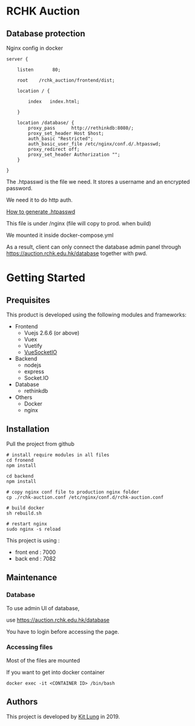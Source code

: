 # RCHK Auction

## Database protection

Nginx config in docker

    server {

        listen       80;

        root    /rchk_auction/frontend/dist;

        location / {

            index   index.html;

        }

        location /database/ {
            proxy_pass      http://rethinkdb:8080/;
            proxy_set_header Host $host;
            auth_basic "Restricted";
            auth_basic_user_file /etc/nginx/conf.d/.htpasswd;
            proxy_redirect off;
            proxy_set_header Authorization "";
        }

    }

The .htpasswd is the file we need. It stores a username and an encrypted password.

We need it to do http auth.

[How to generate .htpasswd](https://www.digitalocean.com/community/tutorials/how-to-set-up-http-authentication-with-nginx-on-ubuntu-12-10)

This file is under /nginx (file will copy to prod. when build)

We mounted it inside docker-compose.yml

As a result, client can only connect the database admin panel through https://auction.rchk.edu.hk/database together with pwd.

# Getting Started

## Prequisites

This product is developed using the following modules and frameworks:

* Frontend
    * Vuejs 2.6.6 (or above)
    * Vuex
    * Vuetify
    * [VueSocketIO](https://github.com/MetinSeylan/Vue-Socket.io)
* Backend
    * nodejs
    * express
    * Socket.IO
* Database
    * rethinkdb
* Others
    * Docker
    * nginx

## Installation

Pull the project from github

    # install require modules in all files
    cd fronend
    npm install

    cd backend
    npm install

    # copy nginx conf file to production nginx folder
    cp ./rchk-auction.conf /etc/nginx/conf.d/rchk-auction.conf

    # build docker
    sh rebuild.sh

    # restart nginx
    sudo nginx -s reload

This project is using :

* front end : 7000
* back end : 7082

## Maintenance

### Database

To use admin UI of database,

use https://auction.rchk.edu.hk/database

You have to login before accessing the page.

### Accessing files

Most of the files are mounted

If you want to get into docker container

    docker exec -it <CONTAINER ID> /bin/bash

## Authors

This project is developed by [Kit Lung](https://github.com/kitlung) in 2019.